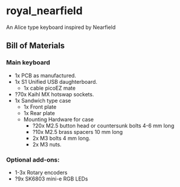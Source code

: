 # royal_nearfield
An Alice type keyboard inspired by Nearfield


## Bill of Materials

### Main keyboard
- 1x PCB as manufactured.
- 1x S1 Unified USB daughterboard. 
  - 1x cable picoEZ mate
- ?70x Kaihl MX hotswap sockets. 
- 1x Sandwich type case 
  - 1x Front plate
  - 1x Rear plate
  - Mounting Hardware for case
    - ?20x M2.5 button head or countersunk bolts 4-6 mm long
    - ?10x M2.5 brass spacers 10 mm long
    - 2x M3 bolts 4 mm long. 
    - 2x M3 nuts. 


### Optional add-ons:
- 1-3x Rotary encoders
- ?9x SK6803 mini-e RGB LEDs
